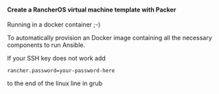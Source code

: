 #### Create a RancherOS virtual machine template with Packer

Running in a docker container ;-)

To automatically provision an Docker image containing all the necessary components to run Ansible.

If your SSH key does not work add
```
rancher.password=your-password-here
```
to the end of the linux line in grub
